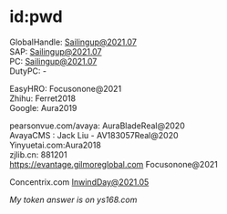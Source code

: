 # id:pwd

GlobalHandle: Sailingup@2021.07            
SAP:          Sailingup@2021.07        
PC:           Sailingup@2021.07                       
DutyPC:       -      

EasyHRO:      Focusonone@2021          
Zhihu:        Ferret2018               
Google:       Aura2019                   

pearsonvue.com/avaya:  AuraBladeReal@2020    
AvayaCMS : Jack Liu - AV183057Real@2020    
Yinyuetai.com:Aura2018      
zjlib.cn:     881201                      
https://evantage.gilmoreglobal.com    Focusonone@2021       

Concentrix.com InwindDay@2021.05    








*My token answer is on ys168.com*







